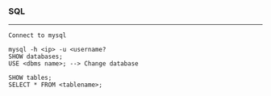 ### SQL

---

```linux
Connect to mysql

mysql -h <ip> -u <username?
SHOW databases;
USE <dbms name>; --> Change database

SHOW tables;
SELECT * FROM <tablename>;
```
